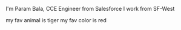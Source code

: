 I'm Param Bala, CCE Engineer from Salesforce
I work from SF-West

my fav animal is tiger
my fav color is red
